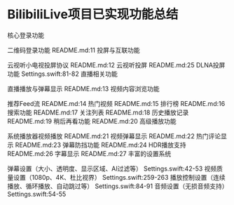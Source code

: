 # BilibiliLive项目已实现功能总结
核心登录功能

二维码登录功能 README.md:11
投屏与互联功能

云视听小电视投屏协议 README.md:12
云视听投屏 README.md:25
DLNA投屏功能 Settings.swift:81-82
直播相关功能

直播播放与弹幕显示 README.md:13
视频内容浏览功能

推荐Feed流 README.md:14
热门视频 README.md:15
排行榜 README.md:16
搜索功能 README.md:17
关注列表 README.md:18
历史播放记录 README.md:19
稍后再看功能 README.md:20
高级播放功能

系统播放器视频播放 README.md:21
视频弹幕显示 README.md:22
热门评论显示 README.md:23
弹幕防挡功能 README.md:24
HDR播放支持 README.md:26
字幕显示 README.md:27
丰富的设置系统

弹幕设置（大小、透明度、显示区域、AI过滤等） Settings.swift:42-53
视频质量设置（1080p、4K、杜比视界） Settings.swift:259-263
播放控制设置（连续播放、循环播放、自动跳过等） Settings.swift:84-91
音频设置（无损音频支持） Settings.swift:54-55
